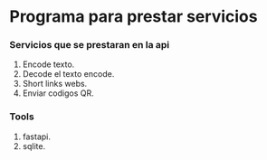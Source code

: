 # Programa para prestar servicios

### Servicios que se prestaran en la api
1. Encode texto.
2. Decode el texto encode.
3. Short links webs.
4. Enviar codigos QR.

### Tools
1. fastapi.
2. sqlite.